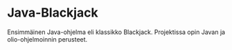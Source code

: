 # Java-Blackjack
Ensimmäinen Java-ohjelma eli klassikko Blackjack. Projektissa opin Javan ja olio-ohjelmoinnin perusteet. 
